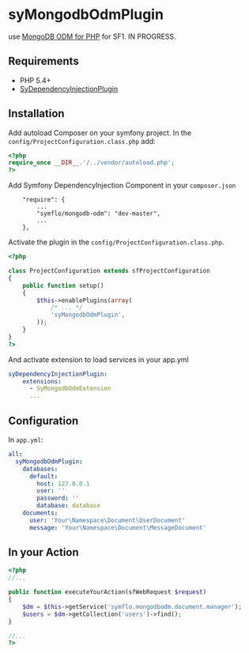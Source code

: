 # syMongodbOdmPlugin

use [MongoDB ODM for PHP](https://github.com/symflo/mongodb-odm) for SF1. IN PROGRESS.

## Requirements

* PHP 5.4+
* [SyDependencyInjectionPlugin](https://github.com/symflo/syDependencyInjectionPlugin)

## Installation

Add autoload Composer on your symfony project.
In the `config/ProjectConfiguration.class.php` add:

```php
<?php
require_once __DIR__.'/../vendor/autoload.php';
?>
```

Add Symfony DependencyInjection Component in your `composer.json`

```shell
    "require": {
        ...
        "symflo/mongodb-odm": "dev-master",
        ...
    },
```

Activate the plugin in the `config/ProjectConfiguration.class.php`.

```php
<?php

class ProjectConfiguration extends sfProjectConfiguration
{
    public function setup()
    {
        $this->enablePlugins(array(
            /* ... */
            'syMongodbOdmPlugin',
        ));
    }
}
?>
```

And activate extension to load services in your app.yml

```yaml
syDependencyInjectionPlugin:
    extensions:
      - SyMongodbOdmExtension
      ...
```

## Configuration

In `app.yml`:

```yaml
all:
  syMongodbOdmPlugin:
    databases:
      default:
        host: 127.0.0.1
        user: ''
        password: ''
        database: database
    documents:
      user: 'Your\Namespace\Document\UserDocument'
      message: 'Your\Namespace\Document\MessageDocument'
```

## In your Action

```php
<?php
//...

public function executeYourAction(sfWebRequest $request)
{ 
    $dm = $this->getService('symflo.mongodbodm.document.manager');
    $users = $dm->getCollection('users')->find();
}

//...
?>
```